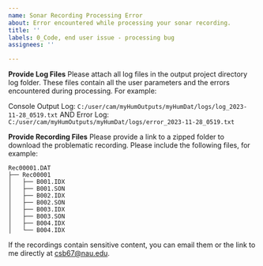 ```yaml
---
name: Sonar Recording Processing Error
about: Error encountered while processing your sonar recording.
title: ''
labels: 0_Code, end user issue - processing bug
assignees: ''

---
```


**Provide Log Files**
Please attach all log files in the output project directory log folder. These files contain all the user parameters and the errors encountered during processing. For example: 

Console Output Log: `C:/user/cam/myHumOutputs/myHumDat/logs/log_2023-11-28_0519.txt`
AND
Error Log: `C:/user/cam/myHumOutputs/myHumDat/logs/error_2023-11-28_0519.txt`

**Provide Recording Files**
Please provide a link to a zipped folder to download the problematic recording. Please include the following files, for example:

```
Rec00001.DAT
├── Rec00001
│   ├── B001.IDX
│   ├── B001.SON
│   ├── B002.IDX
│   ├── B002.SON
│   ├── B003.IDX
│   ├── B003.SON
│   ├── B004.IDX
│   └── B004.IDX
```
If the recordings contain sensitive content, you can email them or the link to me directly at csb67@nau.edu.
